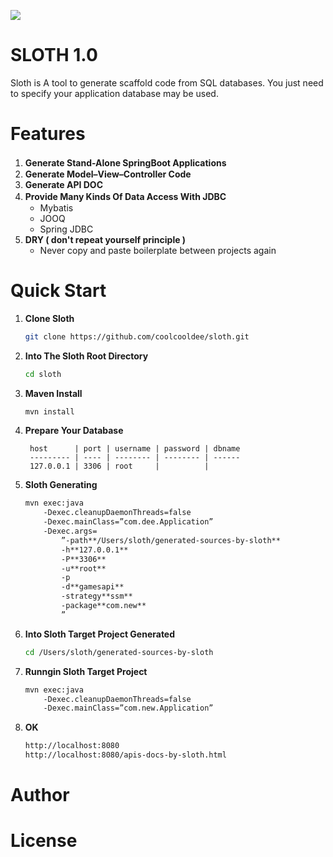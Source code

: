 ![](https://raw.githubusercontent.com/coolcooldee/sloth/master/src/main/resources/static/images/logo.png)

SLOTH 1.0
=========
Sloth is A tool to generate scaffold code from SQL databases.
You just need to specify your application database may be used.

Features
========
1. __Generate Stand-Alone SpringBoot Applications__　
2. __Generate Model–View–Controller Code__
3. __Generate API DOC__
4. __Provide Many Kinds Of Data Access With JDBC__　
    * Mybatis
    * JOOQ
    * Spring JDBC
5. __DRY ( don't repeat yourself principle )__
    * Never copy and paste boilerplate between projects again

Quick Start
===========
1. __Clone Sloth__
    ```bash
    git clone https://github.com/coolcooldee/sloth.git
    ```
2. __Into The Sloth Root Directory__
    ```bash
    cd sloth
    ```
3. __Maven Install__
    ```bash
    mvn install
    ```
4. __Prepare Your Database__
    ```
     host      | port | username | password | dbname 
     --------- | ---- | -------- | -------- | ------ 
     127.0.0.1 | 3306 | root     |          |         
    ```

5. __Sloth Generating__
    ```bash
    mvn exec:java
        -Dexec.cleanupDaemonThreads=false
        -Dexec.mainClass=”com.dee.Application”
        -Dexec.args=
            ”-path**/Users/sloth/generated-sources-by-sloth**
            -h**127.0.0.1**
            -P**3306**
            -u**root**
            -p
            -d**gamesapi**
            -strategy**ssm**
            -package**com.new**
            ”
    ```

6. __Into Sloth Target Project Generated__
    ```bash
    cd /Users/sloth/generated-sources-by-sloth
    ```

7. __Runngin Sloth Target Project__
    ```bash
    mvn exec:java
        -Dexec.cleanupDaemonThreads=false
        -Dexec.mainClass=”com.new.Application”
    ```
8. __OK__
    ```bash
    http://localhost:8080
    http://localhost:8080/apis-docs-by-sloth.html
    ```


Author
======

License
=======





